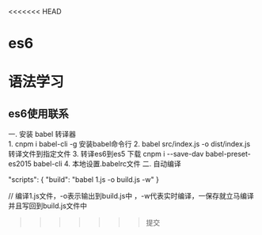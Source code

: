 <<<<<<< HEAD
# es6
语法学习
=======
## es6使用联系
 一. 安装 babel 转译器  
    1. cnpm i babel-cli -g  安装babel命令行
    2. babel src/index.js -o dist/index.js  转译文件到指定文件
    3. 转译es6到es5 下载  cnpm i --save-dav  babel-preset-es2015  babel-cli
    4. 本地设置.babelrc文件
 二. 自动编译
   
"scripts": {
    "build": "babel 1.js -o build.js -w"
  }
 
// 编译1.js文件，-o表示输出到build.js中 ，-w代表实时编译，一保存就立马编译并且写回到build.js文件中
>>>>>>> 提交
